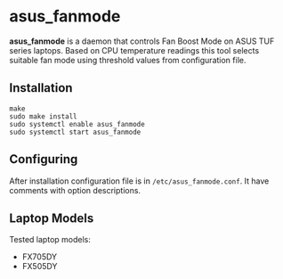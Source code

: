 asus_fanmode
============

**asus_fanmode** is a daemon that controls Fan Boost Mode on ASUS TUF series laptops. Based on CPU temperature readings this tool selects suitable fan mode using threshold values from configuration file.
  
Installation
------------
```
make
sudo make install
sudo systemctl enable asus_fanmode
sudo systemctl start asus_fanmode
```
  
Configuring
-----------
After installation configuration file is in `/etc/asus_fanmode.conf`. It have comments with option descriptions.
  
Laptop Models
-------------
Tested laptop models:  
* FX705DY
* FX505DY

